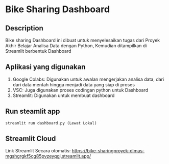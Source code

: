 # Bike Sharing Dashboard 

## Description
Bike sharing Dashboard ini dibuat untuk menyelesaikan tugas dari Proyek Akhir Belajar Analisa Data dengan Python, Kemudian ditampilkan di Streamlit berbentuk Dashboard

## Aplikasi yang digunakan
1. Google Colabs: Digunakan untuk awalan mengerjakan analisa data, dari dari data mentah hingga menjadi data yang siap di proses
2. VSC: Juga digunakan proses codingan python untuk Dashboard
3. Streamlit: Digunakan untuk membuat dashboard

## Run steamlit app
```
streamlit run dashboard.py (Lewat Lokal)
```

## Streamlit Cloud 
Link Streamlit Secara otomatis: https://bike-sharingproyek-dimas-mgshgrgkf5cg85pvzeyqgj.streamlit.app/
